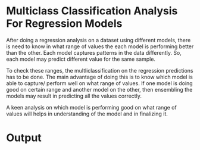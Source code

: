# Multiclass Classification Analysis For Regression Models

After doing a regression analysis on a dataset using different models, there is need to know in what range of values the each model is performing better
than the other. Each model captures patterns in the data differently. So, each model may predict different value for the same sample. 

To check these ranges, the multliclassification on the regression predictions has to be done. 
The main advantage of doing this is to know which model is able to capture/ perform well on what range of values. If one model is doing good on certain range
and another model on the other, then ensembling the models may result in predicting all the values correctly.

A keen analysis on which model is performing good on what range of values will helps in understanding of the model and in finalizing it. 

# Output
